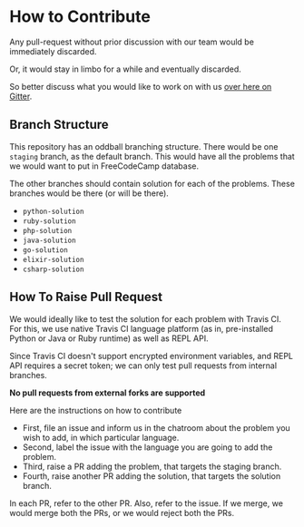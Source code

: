 # How to Contribute

Any pull-request without prior discussion with our team would be immediately discarded.

Or, it would stay in limbo for a while and eventually discarded.

So better discuss what you would like to work on with us [over here on Gitter](https://gitter.im/FreeCodeCamp/BackendChallanges).

## Branch Structure

This repository has an oddball branching structure. There would be one `staging` branch, as the default branch. This would have all the problems that we would want to put in FreeCodeCamp database.

The other branches should contain solution for each of the problems. These branches would be there (or will be there).
- `python-solution`
- `ruby-solution`
- `php-solution`
- `java-solution`
- `go-solution`
- `elixir-solution`
- `csharp-solution`

## How To Raise Pull Request

We would ideally like to test the solution for each problem with Travis CI. For this, we use native Travis CI language platform (as in, pre-installed Python or Java or Ruby runtime) as well as REPL API.

Since Travis CI doesn't support encrypted environment variables, and REPL API requires a secret token; we can only test pull requests from internal branches.

**No pull requests from external forks are supported**

Here are the instructions on how to contribute

- First, file an issue and inform us in the chatroom about the problem you wish to add, in which particular language.
- Second, label the issue with the language you are going to add the problem.
- Third, raise a PR adding the problem, that targets the staging branch.
- Fourth, raise another PR adding the solution, that targets the solution branch.

In each PR, refer to the other PR. Also, refer to the issue. If we merge, we would merge both the PRs, or we would reject both the PRs.
